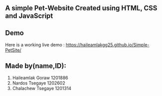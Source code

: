 ## A simple Pet-Website Created using HTML, CSS and JavaScript

## Demo
  Here is a working live demo : https://haileamlakgg25.github.io/Simple-PetSite/

## Made by(name,ID):
        
1. Haileamlak Goraw         1201886
2. Nardos Tsegaye           1202602
3. Chalachew Tsegaye        1201314
  
